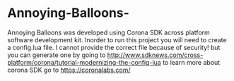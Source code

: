 # Annoying-Balloons-

Annoying Balloons was developed using Corona SDK across platform software development kit. Inorder to run this project you will need to create a config.lua file. I cannot provide the correct file because of security! but you can generate one by going to 
http://www.sdknews.com/cross-platform/corona/tutorial-modernizing-the-config-lua  to learn more about corona SDK go to https://coronalabs.com/
